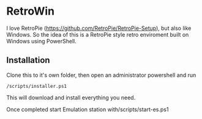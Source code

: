 # RetroWin

I love RetroPie (https://github.com/RetroPie/RetroPie-Setup), but also like Windows.  So the idea of this is a RetroPie style retro enviroment built on Windows using PowerShell.

## Installation

Clone this to it's own folder, then open an administrator powershell and run 

    /scripts/installer.ps1

This will download and install everything you need.

Once completed start Emulation station with/scripts/start-es.ps1